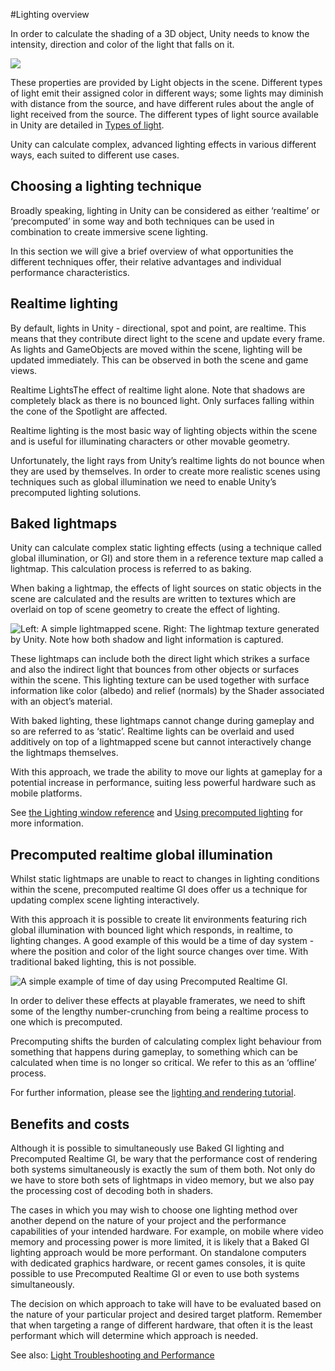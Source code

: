 #Lighting overview


In order to calculate the shading of a 3D object, Unity needs to know the intensity, direction and color of the light that falls on it.

![](../uploads/Main/LightBasic.svg)

These properties are provided by <span class='doc-keyword'>Light</span> objects in the scene. Different types of light emit their assigned color in different ways; some lights may diminish with distance from the source, and have different rules about the angle of light received from the source. The different types of light source available in Unity are detailed in [Types of light](Lighting).

Unity can calculate complex, advanced lighting effects in various different ways, each suited to different use cases.


## Choosing a lighting technique
Broadly speaking, lighting in Unity can be considered as either ‘realtime’ or ‘precomputed’ in some way and both techniques can be used in combination to create immersive scene lighting.

In this section we will give a brief overview of what opportunities the different techniques offer, their relative advantages and individual performance characteristics.

## Realtime lighting

By default, lights in Unity - directional, spot and point, are realtime. This means that they contribute direct light to the scene and update every frame. As lights and GameObjects are moved within the scene, lighting will be updated immediately. This can be observed in both the scene and game views.

Realtime LightsThe effect of realtime light alone. Note that shadows are completely black as there is no bounced light. Only surfaces falling within the cone of the Spotlight are affected.

Realtime lighting is the most basic way of lighting objects within the scene and is useful for illuminating characters or other movable geometry.

Unfortunately, the light rays from Unity’s realtime lights do not bounce when they are used by themselves. In order to create more realistic scenes using techniques such as global illumination we need to enable Unity’s precomputed lighting solutions.

<a name="BakedLightMaps"></a>
## Baked lightmaps

Unity can calculate complex static lighting effects (using a technique called global illumination, or GI) and store them in a reference texture map called a lightmap. This calculation process is referred to as baking.

When baking a lightmap, the effects of light sources on static objects in the scene are calculated and the results are written to textures which are overlaid on top of scene geometry to create the effect of lighting.

![Left: A simple lightmapped scene. Right: The lightmap texture generated by Unity. Note how both shadow and light information is captured.](../uploads/GlobalIllumination/Lightmap.png)


These lightmaps can include both the direct light which strikes a surface and also the indirect light that bounces from other objects or surfaces within the scene. This lighting texture can be used together with surface information like color (albedo) and relief (normals) by the Shader associated with an object’s material.

With baked lighting, these lightmaps cannot change during gameplay and so are referred to as ‘static’. Realtime lights can be overlaid and used additively on top of a lightmapped scene but cannot interactively change the lightmaps themselves.

With this approach, we trade the ability to move our lights at gameplay for a potential increase in performance, suiting less powerful hardware such as mobile platforms.

See [the Lighting window reference](GlobalIllumination) and [Using precomputed lighting](UsingPrecomputedLighting) for more information.

## Precomputed realtime global illumination

Whilst static lightmaps are unable to react to changes in lighting conditions within the scene, precomputed realtime GI does offer us a technique for updating complex scene lighting interactively.

With this approach it is possible to create lit environments featuring rich global illumination with bounced light which responds, in realtime, to lighting changes. A good example of this would be a time of day system - where the position and color of the light source changes over time. With traditional baked lighting, this is not possible.


![A simple example of time of day using Precomputed Realtime GI.](../uploads/GlobalIllumination/timeofdaycycle.gif)


In order to deliver these effects at playable framerates, we need to shift some of the lengthy number-crunching from being a realtime process to one which is precomputed.

Precomputing shifts the burden of calculating complex light behaviour from something that happens during gameplay, to something which can be calculated when time is no longer so critical. We refer to this as an ‘offline’ process.

For further information, please see the [lighting and rendering tutorial](http://unity3d.com/learn/tutorials/topics/graphics/unity-5-lighting-and-rendering?playlist=17102).

## Benefits and costs

Although it is possible to simultaneously use Baked GI lighting and Precomputed Realtime GI, be wary that the performance cost of rendering both systems simultaneously is exactly the sum of them both. Not only do we have to store both sets of lightmaps in video memory, but we also pay the processing cost of decoding both in shaders.

The cases in which you may wish to choose one lighting method over another depend on the nature of your project and the performance capabilities of your intended hardware. For example, on mobile where video memory and processing power is more limited, it is likely that a Baked GI lighting approach would be more performant. On standalone computers with dedicated graphics hardware, or recent games consoles, it is quite possible to use Precomputed Realtime GI or even to use both systems simultaneously.

The decision on which approach to take will have to be evaluated based on the nature of your particular project and desired target platform. Remember that when targeting a range of different hardware, that often it is the least performant which will determine which approach is needed.

See also: [Light Troubleshooting and Performance](LightPerformance)